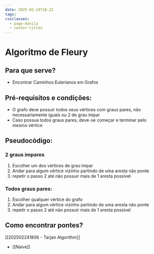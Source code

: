 ```yaml
---
date: 2025-02-24T16:22
tags: 
cssclasses:
  - page-manila
  - center-titles
---
```

# Algoritmo de Fleury

## Para que serve?

- Encontrar Caminhos Eulerianos em Grafos
## Pré-requisitos e condições:

- O grafo deve possuir todos seus vértices com graus pares, não necessariamente iguais ou 2 de grau ímpar
- Caso possua todos graus pares, deve-se começar e terminar pelo mesmo vértice
## Pseudocódigo:
### 2 graus impares

1. Escolher um dos vértices de grau impar
2. Andar para algum vértice vizinho partindo de uma aresta não ponte
3. repetir o passo 2 até não possuir mais de 1 aresta possível
### Todos graus pares:
1. Escolher qualquer vértice do grafo
2. Andar para algum vértice vizinho partindo de uma aresta não ponte
3. repetir o passo 2 até não possuir mais de 1 aresta possível

## Como encontrar pontes?

[[202502241806 - Tarjan Algorithm]]
- [[Naive]]